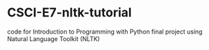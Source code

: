 # CSCI-E7-nltk-tutorial
code for Introduction to Programming with Python final project using Natural Language Toolkit (NLTK)
